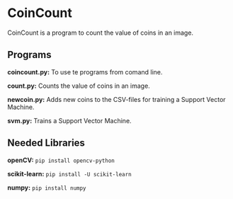 # CoinCount

CoinCount is a program to count the value of coins in an image.

## Programs
**coincount.py:**
To use te programs from comand line.

**count.py:** 
Counts the value of coins in an image.

**newcoin.py:** 
Adds new coins to the CSV-files for training a Support Vector Machine.

**svm.py:** 
Trains a Support Vector Machine.

## Needed Libraries

**openCV:** 
`pip install opencv-python`

**scikit-learn:** 
`pip install -U scikit-learn`

**numpy:**
`pip install numpy`

